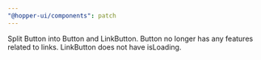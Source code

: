 ```yaml
---
"@hopper-ui/components": patch
---
```


Split Button into Button and LinkButton.
Button no longer has any features related to links.
LinkButton does not have isLoading.
